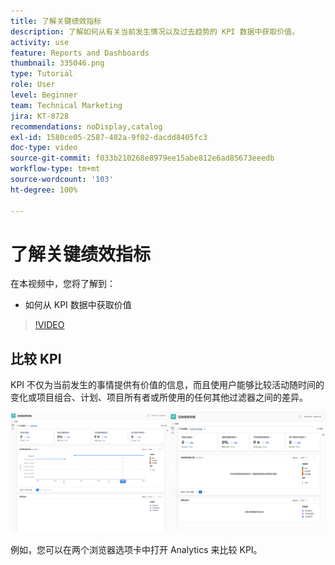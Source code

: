 ```yaml
---
title: 了解关键绩效指标
description: 了解如何从有关当前发生情况以及过去趋势的 KPI 数据中获取价值。
activity: use
feature: Reports and Dashboards
thumbnail: 335046.png
type: Tutorial
role: User
level: Beginner
team: Technical Marketing
jira: KT-8728
recommendations: noDisplay,catalog
exl-id: 1580ce05-2587-402a-9f02-dacdd8405fc3
doc-type: video
source-git-commit: f033b210268e8979ee15abe812e6ad85673eeedb
workflow-type: tm+mt
source-wordcount: '103'
ht-degree: 100%

---
```


# 了解关键绩效指标

在本视频中，您将了解到：

* 如何从 KPI 数据中获取价值

>[!VIDEO](https://video.tv.adobe.com/v/335046/?quality=12&learn=on)

## 比较 KPI

KPI 不仅为当前发生的事情提供有价值的信息，而且使用户能够比较活动随时间的变化或项目组合、计划、项目所有者或所使用的任何其他过滤器之间的差异。

![并排显示两个浏览器选项卡的图像](assets/section-2-0.png)

例如，您可以在两个浏览器选项卡中打开 Analytics 来比较 KPI。
